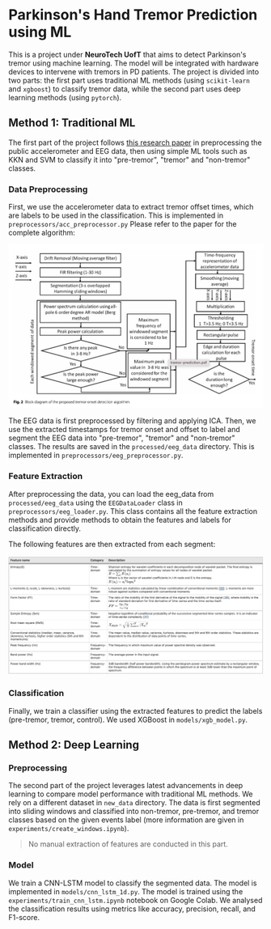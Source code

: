 # Parkinson's Hand Tremor Prediction using ML

This is a project under **NeuroTech UofT** that aims to detect Parkinson's tremor using machine learning. The model will be integrated with hardware devices to intervene with tremors in PD patients. The project is divided into two parts: the first part uses traditional ML methods (using `scikit-learn` and `xgboost`) to classify tremor data, while the second part uses deep learning methods (using `pytorch`).

## Method 1: Traditional ML

The first part of the project follows [this research paper][1] in preprocessing the public accelerometer and EEG data, then using simple ML tools such as KKN and SVM to classify it into "pre-tremor", "tremor" and "non-tremor" classes.

### Data Preprocessing

First, we use the accelerometer data to extract tremor offset times, which are labels to be used in the classification. This is implemented in `preprocessors/acc_preprocessor.py` Please refer to the paper for the complete algorithm:

![Accelerometer Preprocessing](resources/acc_preprocess.png)

The EEG data is first preprocessed by filtering and applying ICA. Then, we use the extracted timestamps for tremor onset and offset to label and segment the EEG data into "pre-tremor", "tremor" and "non-tremor" classes. The results are saved in the `processed/eeg_data` directory. This is implemented in `preprocessors/eeg_preprocessor.py`.

### Feature Extraction

After preprocessing the data, you can load the eeg_data from `processed/eeg_data` using the `EEGDataLoader` class in `preprocessors/eeg_loader.py`. This class contains all the feature extraction methods and provide methods to obtain the features and labels for classification directly.

The following features are then extracted from each segment:

![Feature Extraction](resources/features.png)

### Classification

Finally, we train a classifier using the extracted features to predict the labels (pre-tremor, tremor, control). We used XGBoost in `models/xgb_model.py`.

## Method 2: Deep Learning

### Preprocessing

The second part of the project leverages latest advancements in deep learning to compare model performance with traditional ML methods. We rely on a different dataset in `new_data` directory. The data is first segmented into sliding windows and classified into non-tremor, pre-tremor, and tremor classes based on the given events label (more information are given in `experiments/create_windows.ipynb`).

> No manual extraction of features are conducted in this part.

### Model

We train a CNN-LSTM model to classify the segmented data. The model is implemented in `models/cnn_lstm_1d.py`. The model is trained using the `experiments/train_cnn_lstm.ipynb` notebook on Google Colab. We analysed the classification results using metrics like accuracy, precision, recall, and F1-score.

[1]: https://bmcneurol.biomedcentral.com/articles/10.1186/s12883-023-03468-0
